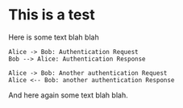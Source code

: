 # This is a test

Here is some text blah blah

```plantuml
Alice -> Bob: Authentication Request
Bob --> Alice: Authentication Response

Alice -> Bob: Another authentication Request
Alice <-- Bob: another authentication Response
```

And here again some text blah blah.
